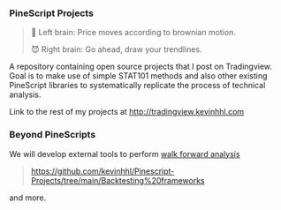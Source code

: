 
### PineScript Projects
>👼 Left brain: Price moves according to brownian motion.
> 
>😈 Right brain: Go ahead, draw your trendlines.

A repository containing open source projects that I post on Tradingview. Goal is to make use of simple STAT101 methods and also other existing PineScript libraries to systematically replicate the process of technical analysis.

Link to the rest of my projects at http://tradingview.kevinhhl.com

### Beyond PineScripts

We will develop external tools to perform [walk forward analysis](https://en.wikipedia.org/wiki/Walk_forward_optimization)
> https://github.com/kevinhhl/Pinescript-Projects/tree/main/Backtesting%20frameworks

and more.
